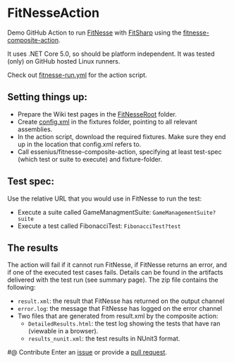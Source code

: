 # FitNesseAction
Demo GitHub Action to run [FitNesse](http://fitnesse.org) with [FitSharp](https://fitsharp.github.io/) using the [fitnesse-composite-action](../../../fitnesse-composite-action).

It uses .NET Core 5.0, so should be platform independent. It was tested (only) on GitHub hosted Linux runners.

Check out [fitnesse-run.yml](.github/workflows/fitnesse-run.yml) for the action script.

## Setting things up:
* Prepare the Wiki test pages in the [FitNesseRoot](FitNesseRoot) folder. 
* Create [config.xml](fixtures/config.xml) in the fixtures folder, pointing to all relevant assemblies.
* In the action script, download the required fixtures. Make sure they end up in the location that config.xml refers to.
* Call essenius/fitnesse-composite-action, specifying at least test-spec (which test or suite to execute) and fixture-folder.

## Test spec:
Use the relative URL that you would use in FitNesse to run the test:
* Execute a suite called GameManagmentSuite: `GameManagementSuite?suite`
* Execute a test called FibonacciTest: `FibonacciTest?test`

## The results
The action will fail if it cannot run FitNesse, if FitNesse returns an error, and if one of the executed test cases fails.
Details can be found in the artifacts delivered with the test run (see summary page). The zip file contains the following:
* `result.xml`: the result that FitNesse has returned on the output channel
* `error.log`: the message that FitNesse has logged on the error channel
* Two files that are generated from result.xml by the composite action:
  * `DetailedResults.html`: the test log showing the tests that have ran (viewable in a browser). 
  * `results_nunit.xml`: the test results in NUnit3 format.

#@ Contribute
Enter an [issue](../../issues) or provide a [pull request](../../pulls). 
